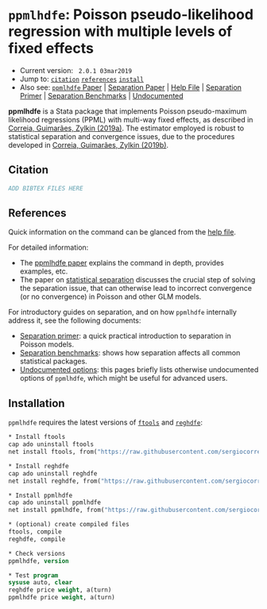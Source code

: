 # `ppmlhdfe`: Poisson pseudo-likelihood regression with multiple levels of fixed effects

- Current version: ` 2.0.1 03mar2019`
- Jump to: [`citation`](#citation) [`references`](#references) [`install`](#installation)
- Also see: [`ppmlhdfe` Paper](http://scorreia.com/research/ppmlhdfe.pdf) | [Separation Paper](http://scorreia.com/research/separation.pdf) | [Help File](http://scorreia.com/help/ppmlhdfe.html) | [Separation Primer](https://github.com/sergiocorreia/ppmlhdfe/blob/master/guides/separation_primer.md) | [Separation Benchmarks](https://github.com/sergiocorreia/ppmlhdfe/blob/master/guides/separation_benchmarks.md) | [Undocumented](https://github.com/sergiocorreia/ppmlhdfe/blob/master/guides/undocumented.md)


**ppmlhdfe** is a Stata package that implements Poisson pseudo-maximum likelihood regressions (PPML) with multi-way fixed effects, as described in [Correia, Guimarães, Zylkin (2019a)](http://scorreia.com/research/ppmlhdfe.pdf). The estimator employed is robust to statistical separation and convergence issues, due to the procedures developed in [Correia, Guimarães, Zylkin (2019b)](http://scorreia.com/research/separation.pdf).


## Citation

```bibtex
ADD BIBTEX FILES HERE
```


## References

Quick information on the command can be glanced from the [help file](http://scorreia.com/help/ppmlhdfe.html).

For detailed information:

- The [ppmlhdfe paper](http://scorreia.com/research/ppmlhdfe.pdf) explains the command in depth, provides examples, etc.
- The paper on [statistical separation](http://scorreia.com/research/separation.pdf) discusses the crucial step of solving the separation issue, that can otherwise lead to incorrect convergence (or no convergence) in Poisson and other GLM models.

For introductory guides on separation, and on how `ppmlhdfe` internally address it, see the following documents:

- [Separation primer](https://github.com/sergiocorreia/ppmlhdfe/blob/master/guides/separation_primer.md): a quick practical introduction to separation in Poisson models.
- [Separation benchmarks](https://github.com/sergiocorreia/ppmlhdfe/blob/master/guides/separation_benchmarks.md): shows how separation affects all common statistical packages.
- [Undocumented options](https://github.com/sergiocorreia/ppmlhdfe/blob/master/guides/undocumented.md): this pages briefly lists otherwise undocumented options of `ppmlhdfe`, which might be useful for advanced users.


## Installation

`ppmlhdfe` requires the latest versions of [`ftools`](https://github.com/sergiocorreia/ftools) and [`reghdfe`](https://github.com/sergiocorreia/reghdfe):

```stata
* Install ftools
cap ado uninstall ftools
net install ftools, from("https://raw.githubusercontent.com/sergiocorreia/ftools/master/src/")

* Install reghdfe
cap ado uninstall reghdfe
net install reghdfe, from("https://raw.githubusercontent.com/sergiocorreia/reghdfe/master/src/")

* Install ppmlhdfe
cap ado uninstall ppmlhdfe
net install ppmlhdfe, from("https://raw.githubusercontent.com/sergiocorreia/ppmlhdfe/master/src/")

* (optional) create compiled files
ftools, compile
reghdfe, compile

* Check versions
ppmlhdfe, version

* Test program
sysuse auto, clear
reghdfe price weight, a(turn)
ppmlhdfe price weight, a(turn)
```
